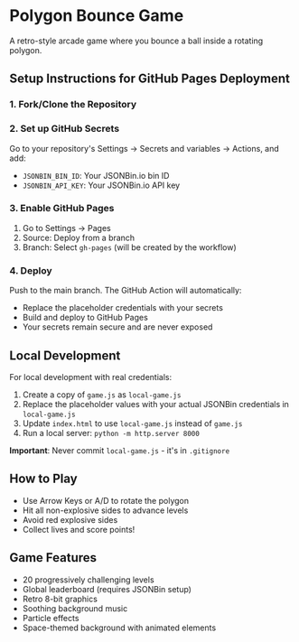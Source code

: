 # Polygon Bounce Game

A retro-style arcade game where you bounce a ball inside a rotating polygon.

## Setup Instructions for GitHub Pages Deployment

### 1. Fork/Clone the Repository

### 2. Set up GitHub Secrets
Go to your repository's Settings → Secrets and variables → Actions, and add:
- `JSONBIN_BIN_ID`: Your JSONBin.io bin ID
- `JSONBIN_API_KEY`: Your JSONBin.io API key

### 3. Enable GitHub Pages
1. Go to Settings → Pages
2. Source: Deploy from a branch
3. Branch: Select `gh-pages` (will be created by the workflow)

### 4. Deploy
Push to the main branch. The GitHub Action will automatically:
- Replace the placeholder credentials with your secrets
- Build and deploy to GitHub Pages
- Your secrets remain secure and are never exposed

## Local Development

For local development with real credentials:
1. Create a copy of `game.js` as `local-game.js`
2. Replace the placeholder values with your actual JSONBin credentials in `local-game.js`
3. Update `index.html` to use `local-game.js` instead of `game.js`
4. Run a local server: `python -m http.server 8000`

**Important**: Never commit `local-game.js` - it's in `.gitignore`

## How to Play

- Use Arrow Keys or A/D to rotate the polygon
- Hit all non-explosive sides to advance levels
- Avoid red explosive sides
- Collect lives and score points!

## Game Features

- 20 progressively challenging levels
- Global leaderboard (requires JSONBin setup)
- Retro 8-bit graphics
- Soothing background music
- Particle effects
- Space-themed background with animated elements